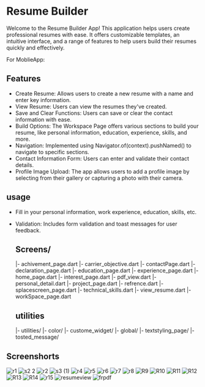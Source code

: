 # Resume Builder

   Welcome to the Resume Builder App! This application helps users create professional resumes with ease. It offers customizable templates, an intuitive interface, and a range of features to help users build their resumes quickly and effectively.

   For MoblieApp:

## Features
* Create Resume: Allows users to create a new resume with a name and enter key information.
* View Resume: Users can view the resumes they've created.
* Save and Clear Functions: Users can save or clear the contact information with ease.
* Build Options: The Workspace Page offers various sections to build your resume, like personal information, education, experience, skills, and more.
* Navigation: Implemented using Navigator.of(context).pushNamed() to navigate to specific sections.
* Contact Information Form: Users can enter and validate their contact details.
* Profile Image Upload: The app allows users to add a profile image by selecting from their gallery or capturing a photo with their camera.
  

## usage
* Fill in your personal information, work experience, education, skills, etc.
* Validation: Includes form validation and toast messages for user feedback.

  ## Screens/
  |- achivement_page.dart
  |- carrier_objective.dart
  |- contactPage.dart
  |- declaration_page.dart
  |- education_page.dart
  |- experience_page.dart
  |- home_page.dart
  |- interest_page.dart
  |- pdf_view.dart
  |- personal_detail.dart
  |- project_page.dart
  |- refrence.dart
  |- splacescreen_page.dart
  |- technical_skills.dart
  |- view_resume.dart
  |- workSpace_page.dart

  ## utilities

  |- utilities/
        |- color/
    |- custome_widget/
    |- global/
    |- textstyling_page/
    |- tosted_message/

## Screenshorts


![r1](https://github.com/divyansiranpariya/Resume_Build/assets/154776848/52531ef6-1560-4ecb-8c2d-8e62721fa58d)
![s2 2](https://github.com/divyansiranpariya/Resume_Build/assets/154776848/b3778837-37ae-440d-9441-c9693b7c95b9)
![r2](https://github.com/divyansiranpariya/Resume_Build/assets/154776848/428b36bb-95d2-4e9c-aaa6-37b36dda6154)
![s3 (1)](https://github.com/divyansiranpariya/Resume_Build/assets/154776848/f254b750-c787-41e3-ba9e-3b2a89c05c3c)
![r4](https://github.com/divyansiranpariya/Resume_Build/assets/154776848/bbbd27f8-3bd9-4d2d-95e4-d7beec781809)
![r5](https://github.com/divyansiranpariya/Resume_Build/assets/154776848/cab6fa31-fb9f-4014-b8ab-486d8ac895d6)
![r6](https://github.com/divyansiranpariya/Resume_Build/assets/154776848/15eed235-3c26-4fc4-9c93-3d94880fa402)
![r7](https://github.com/divyansiranpariya/Resume_Build/assets/154776848/4a867ea7-af64-4cb6-9b19-3439a3a77dfd)
![r8](https://github.com/divyansiranpariya/Resume_Build/assets/154776848/57148007-5b84-4eea-b54c-65a2fe9c7f73)
![R9](https://github.com/divyansiranpariya/Resume_Build/assets/154776848/e78d644b-3c1d-40cf-bebb-1072444615e2)
![R10](https://github.com/divyansiranpariya/Resume_Build/assets/154776848/8a25364f-946f-4f29-87eb-1fb2a12ce1fd)
![R11](https://github.com/divyansiranpariya/Resume_Build/assets/154776848/518c2e49-6433-4eab-b485-4ff9da918a77)
![R12](https://github.com/divyansiranpariya/Resume_Build/assets/154776848/371b05c7-1e0c-420f-ac5f-6459c5d7c7e4)
![R13](https://github.com/divyansiranpariya/Resume_Build/assets/154776848/13145024-b777-4a3e-95bb-31220c684ad8)
![R14](https://github.com/divyansiranpariya/Resume_Build/assets/154776848/60d81530-5caa-4fb1-a92b-09ad6bd9a2c9)
![r15](https://github.com/divyansiranpariya/Resume_Build/assets/154776848/d6100b10-aca5-4699-9892-bb5b82348e27)
![resumeview](https://github.com/divyansiranpariya/Resume_Build/assets/154776848/9f59dd0b-ebf2-4674-817e-37f991ca9028)
![frpdf](https://github.com/divyansiranpariya/Resume_Build/assets/154776848/f3bc3499-c900-4cb2-a897-fecebe0daddf)
